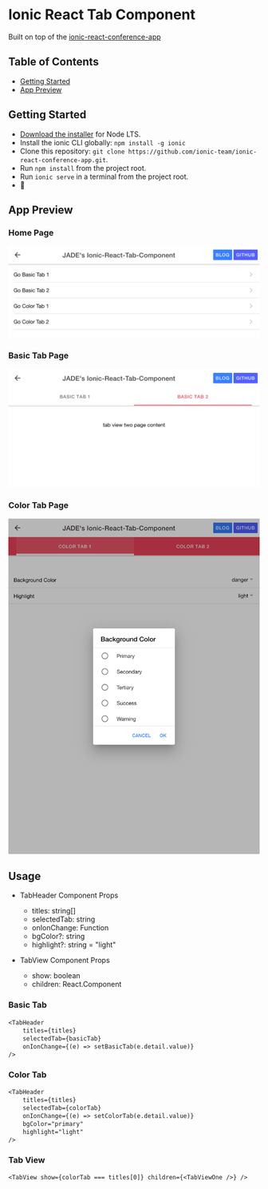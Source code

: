 # Ionic React Tab Component

Built on top of the [ionic-react-conference-app](https://github.com/ionic-team/ionic-react-conference-app)

## Table of Contents

- [Getting Started](#getting-started)
- [App Preview](#app-preview)

## Getting Started

- [Download the installer](https://nodejs.org/) for Node LTS.
- Install the ionic CLI globally: `npm install -g ionic`
- Clone this repository: `git clone https://github.com/ionic-team/ionic-react-conference-app.git`.
- Run `npm install` from the project root.
- Run `ionic serve` in a terminal from the project root.
- :tada:

## App Preview

### Home Page

![Home](/public/assets/screenshot-home.png)

### Basic Tab Page

![Basic-Tab](/public/assets/screenshot-basic.png)

### Color Tab Page

![Color-Tab](/public/assets/screenshot-color.png)

## Usage

- TabHeader Component Props
  - titles: string[]
  - selectedTab: string
  - onIonChange: Function
  - bgColor?: string
  - highlight?: string = "light"


- TabView Component Props
  - show: boolean
  - children: React.Component

### Basic Tab

    <TabHeader
        titles={titles}
        selectedTab={basicTab}
        onIonChange={(e) => setBasicTab(e.detail.value)}
    />

### Color Tab

    <TabHeader
        titles={titles}
        selectedTab={colorTab}
        onIonChange={(e) => setColorTab(e.detail.value)}
        bgColor="primary"
        highlight="light"
    />

### Tab View

    <TabView show={colorTab === titles[0]} children={<TabViewOne />} />
